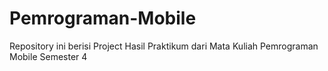 # Pemrograman-Mobile
Repository ini berisi Project Hasil Praktikum dari Mata Kuliah Pemrograman Mobile Semester 4 
